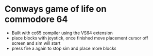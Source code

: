 # Conways game of life on commodore 64
- Built with cc65 compiler using the VS64 extension
- place blocks with joystick, once finished move placement cursor off screen and sim will start
- press fire a again to stop sim and place more blocks